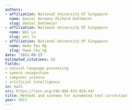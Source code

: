 ```yaml
---
authors:
- affiliation: National University Of Singapore
  name: Daniel Hermann Richard Dahlmeier
  slug: daniel_dahlmeier
- affiliation: National University Of Singapore
  name: Wei Lu
  slug: wei_lu
- affiliation: National University Of Singapore
  name: Hwee Tou Ng
  slug: hwee_tou_ng
date: '2011-09-23'
estimated_citations: 62
fields:
- natural language processing
- speech recognition
- computer science
- artificial intelligence
in: null
src: https://lens.org/196-894-833-824-447
title: Methods and systems for automated text correction
year: 2011
---
```

